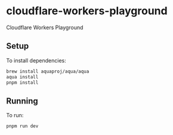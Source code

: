# cloudflare-workers-playground

Cloudflare Workers Playground

## Setup

To install dependencies:

```bash
brew install aquaproj/aqua/aqua
aqua install
pnpm install
```

## Running

To run:

```bash
pnpm run dev
```
